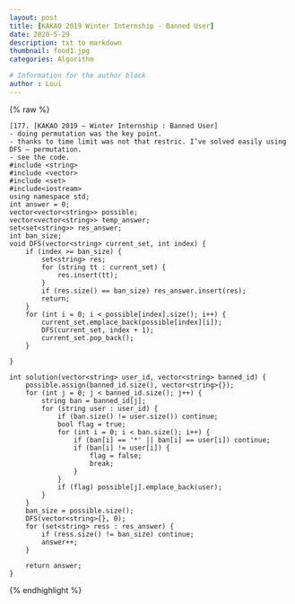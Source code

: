 ```yaml
---
layout: post
title: [KAKAO 2019 Winter Internship - Banned User]
date: 2020-5-29
description: txt to markdown
thumbnail: food1.jpg
categories: Algorithm

# Information for the author block
author : Loui
---
```


{% raw %}

	﻿[177. [KAKAO 2019 – Winter Internship : Banned User]
	- doing permutation was the key point.
	- thanks to time limit was not that restric. I’ve solved easily using DFS – permutation.
	- see the code.
	#include <string>
	#include <vector>
	#include <set>
	#include<iostream>
	using namespace std;
	int answer = 0;
	vector<vector<string>> possible;
	vector<vector<string>> temp_answer;
	set<set<string>> res_answer;
	int ban_size;
	void DFS(vector<string> current_set, int index) {
		if (index >= ban_size) {
			set<string> res;
			for (string tt : current_set) {
				res.insert(tt);
			}
			if (res.size() == ban_size) res_answer.insert(res);
			return;
		}
		for (int i = 0; i < possible[index].size(); i++) {
			current_set.emplace_back(possible[index][i]);
			DFS(current_set, index + 1);
			current_set.pop_back();
		}
	
	}
	
	int solution(vector<string> user_id, vector<string> banned_id) {
		possible.assign(banned_id.size(), vector<string>{});
		for (int j = 0; j < banned_id.size(); j++) {
			string ban = banned_id[j];
			for (string user : user_id) {
				if (ban.size() != user.size()) continue;
				bool flag = true;
				for (int i = 0; i < ban.size(); i++) {
					if (ban[i] == '*' || ban[i] == user[i]) continue;
					if (ban[i] != user[i]) {
						flag = false;
						break;
					}
				}
				if (flag) possible[j].emplace_back(user);
			}
		}
		ban_size = possible.size();
		DFS(vector<string>{}, 0);
		for (set<string> ress : res_answer) {
			if (ress.size() != ban_size) continue;
			answer++;
		}
	
		return answer;
	}
	
{% endhighlight %}
